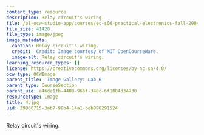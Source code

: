 ```yaml
---
content_type: resource
description: Relay circuit's wiring.
file: /ol-ocw-studio-app/courses/ec-s06-practical-electronics-fall-2004/298607153ab790b414a1beb898291524_4.jpg
file_size: 41420
file_type: image/jpeg
image_metadata:
  caption: Relay circuit's wiring.
  credit: 'Credit: Image courtesy of MIT OpenCourseWare.'
  image-alt: Relay circuit's wiring.
learning_resource_types: []
license: https://creativecommons.org/licenses/by-nc-sa/4.0/
ocw_type: OCWImage
parent_title: 'Image Gallery: Lab 6'
parent_type: CourseSection
parent_uid: e46de1fb-4408-966f-340c-6f1004d34730
resourcetype: Image
title: 4.jpg
uid: 29860715-3ab7-90b4-14a1-beb898291524
---
```

Relay circuit's wiring.
